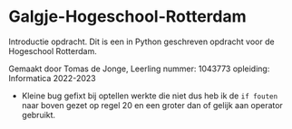 # Galgje-Hogeschool-Rotterdam
Introductie opdracht.
Dit is een in Python geschreven opdracht voor de Hogeschool Rotterdam.

Gemaakt door Tomas de Jonge,
Leerling nummer: 1043773
opleiding: Informatica 2022-2023


- Kleine bug gefixt bij optellen werkte die niet dus heb ik de `if fouten` naar boven gezet op regel 20 en een groter dan of gelijk aan operator gebruikt.

